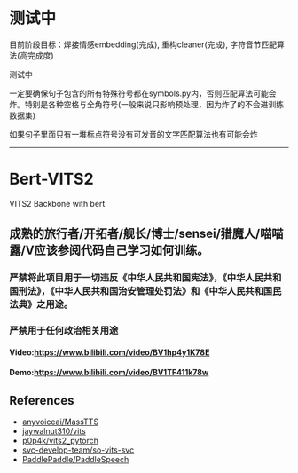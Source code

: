 # 测试中

目前阶段目标：焊接情感embedding(完成), 重构cleaner(完成), 字符音节匹配算法(高完成度)

测试中

一定要确保句子包含的所有特殊符号都在symbols.py内，否则匹配算法可能会炸。特别是各种空格与全角符号(一般来说只影响预处理，因为炸了的不会进训练数据集)

如果句子里面只有一堆标点符号没有可发音的文字匹配算法也有可能会炸

---

# Bert-VITS2

VITS2 Backbone with bert
## 成熟的旅行者/开拓者/舰长/博士/sensei/猎魔人/喵喵露/V应该参阅代码自己学习如何训练。
### 严禁将此项目用于一切违反《中华人民共和国宪法》，《中华人民共和国刑法》，《中华人民共和国治安管理处罚法》和《中华人民共和国民法典》之用途。
### 严禁用于任何政治相关用途
#### Video:https://www.bilibili.com/video/BV1hp4y1K78E
#### Demo:https://www.bilibili.com/video/BV1TF411k78w
## References
+ [anyvoiceai/MassTTS](https://github.com/anyvoiceai/MassTTS)
+ [jaywalnut310/vits](https://github.com/jaywalnut310/vits)
+ [p0p4k/vits2_pytorch](https://github.com/p0p4k/vits2_pytorch)
+ [svc-develop-team/so-vits-svc](https://github.com/svc-develop-team/so-vits-svc)
+ [PaddlePaddle/PaddleSpeech](https://github.com/PaddlePaddle/PaddleSpeech)
